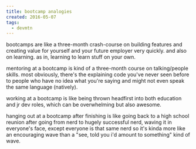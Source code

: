```yaml
---
title: bootcamp analogies
created: 2016-05-07
tags:
  - devmtn
---
```


bootcamps are like a three-month crash-course on building features and creating
value for yourself and your future employer very quickly. and also on learning.
as in, learning to learn stuff on your own.

mentoring at a bootcamp is kind of a three-month course on talking/people
skills. most obviously, there's the explaining code you've never seen before
to people who have no idea what you're saying and might not even speak the
same language (natively).

working at a bootcamp is like being thrown headfirst into both education and
jr dev roles, which can be overwhelming but also awesome.

hanging out at a bootcamp after finishing is like going back to a high school
reunion after going from nerd to hugely successful nerd, waving it in
everyone's face, except everyone is that same nerd so it's kinda more like an
encouraging wave than a "see, told you i'd amount to something" kind of wave.
